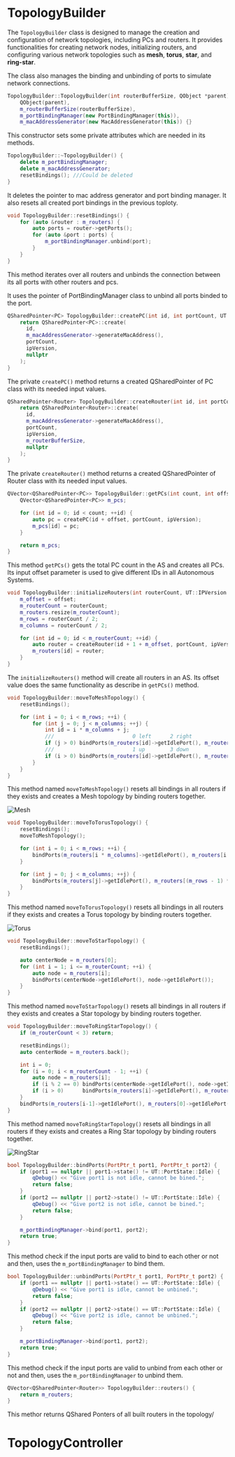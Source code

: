 # TopologyBuilder

The `TopologyBuilder` class is designed to manage the creation and configuration of network topologies, including PCs and routers. It provides functionalities for creating network nodes, initializing routers, and configuring various network topologies such as **mesh**, **torus**, **star**, and **ring-star**. 

The class also manages the binding and unbinding of ports to simulate network connections.

```cpp
TopologyBuilder::TopologyBuilder(int routerBufferSize, QObject *parent) :
    QObject(parent),
    m_routerBufferSize(routerBufferSize),
    m_portBindingManager(new PortBindingManager(this)),
    m_macAddressGenerator(new MacAddressGenerator(this)) {}
```

This constructor sets some private attributes which are needed in its methods.

```cpp
TopologyBuilder::~TopologyBuilder() {
    delete m_portBindingManager;
    delete m_macAddressGenerator;
    resetBindings(); ///Could be deleted
}
```

It deletes the pointer to mac address generator and port binding manager. It also resets all created port bindings in the previous toploty.

```cpp
void TopologyBuilder::resetBindings() {
    for (auto &router : m_routers) {
        auto ports = router->getPorts();
        for (auto &port : ports) {
            m_portBindingManager.unbind(port);
        }
    }
}
```

This method iterates over all routers and unbinds the connection between its all ports with other routers and pcs.

It uses the pointer of PortBindingManager class to unbind all ports binded to the port.

```cpp
QSharedPointer<PC> TopologyBuilder::createPC(int id, int portCount, UT::IPVersion ipVersion) {
    return QSharedPointer<PC>::create(
      id,
      m_macAddressGenerator->generateMacAddress(),
      portCount,
      ipVersion,
      nullptr
    );
}
```

The private `createPC()` method returns a created QSharedPointer of PC class with its needed input values.

```cpp
QSharedPointer<Router> TopologyBuilder::createRouter(int id, int portCount, UT::IPVersion ipVersion) {
    return QSharedPointer<Router>::create(
      id,
      m_macAddressGenerator->generateMacAddress(),
      portCount,
      ipVersion,
      m_routerBufferSize,
      nullptr
    );
}
```

The private `createRouter()` method returns a created QSharedPointer of Router class with its needed input values.

```cpp
QVector<QSharedPointer<PC>> TopologyBuilder::getPCs(int count, int offset, UT::IPVersion ipVersion, int portCount) {
    QVector<QSharedPointer<PC>> m_pcs;

    for (int id = 0; id < count; ++id) {
        auto pc = createPC(id + offset, portCount, ipVersion);
        m_pcs[id] = pc;
    }

    return m_pcs;
}
```

This method `getPCs()` gets the total PC count in the AS and creates all PCs. Its input offset parameter is used to give different IDs in all Autonomous Systems. 

```cpp
void TopologyBuilder::initializeRouters(int routerCount, UT::IPVersion ipVersion, int offset, int portCount) {
    m_offset = offset;
    m_routerCount = routerCount;
    m_routers.resize(m_routerCount);
    m_rows = routerCount / 2;
    m_columns = routerCount / 2;

    for (int id = 0; id < m_routerCount; ++id) {
        auto router = createRouter(id + 1 + m_offset, portCount, ipVersion);
        m_routers[id] = router;
    }
}
```

The `initializeRouters()` method will create all routers in an AS. Its offset value does the same functionality as describe in `getPCs()` method.

```cpp
void TopologyBuilder::moveToMeshTopology() {
    resetBindings();

    for (int i = 0; i < m_rows; ++i) {
        for (int j = 0; j < m_columns; ++j) {
            int id = i * m_columns + j;
            ///                         0 left      2 right
            if (j > 0) bindPorts(m_routers[id]->getIdlePort(), m_routers[id - 1]->getIdlePort());
            ///                         1 up        3 down
            if (i > 0) bindPorts(m_routers[id]->getIdlePort(), m_routers[id - m_columns]->getIdlePort());
        }
    }
}
```

This method named `moveToMeshTopology()` resets all bindings in all routers if they exists and creates a Mesh topology by binding routers together. 

![Mesh](https://github.com/MobinaMhr/Computer-Networks-Course-S2025/blob/main/CA3/assets/Mesh.png)

```cpp
void TopologyBuilder::moveToTorusTopology() {
    resetBindings();
    moveToMeshTopology();

    for (int i = 0; i < m_rows; ++i) {
        bindPorts(m_routers[i * m_columns]->getIdlePort(), m_routers[i * m_columns + m_columns - 1]->getIdlePort());
    }

    for (int j = 0; j < m_columns; ++j) {
        bindPorts(m_routers[j]->getIdlePort(), m_routers[(m_rows - 1) * m_columns + j]->getIdlePort());
    }
}
```

This method named `moveToTorusTopology()` resets all bindings in all routers if they exists and creates a Torus topology by binding routers together.

![Torus](https://github.com/MobinaMhr/Computer-Networks-Course-S2025/blob/main/CA3/assets/Torus.png)

```cpp
void TopologyBuilder::moveToStarTopology() {
    resetBindings();

    auto centerNode = m_routers[0];
    for (int i = 1; i <= m_routerCount; ++i) {
        auto node = m_routers[i];
        bindPorts(centerNode->getIdlePort(), node->getIdlePort());
    }
}
```

This method named `moveToStarTopology()` resets all bindings in all routers if they exists and creates a Star topology by binding routers together.

```cpp
void TopologyBuilder::moveToRingStarTopology() {
    if (m_routerCount < 3) return;

    resetBindings();
    auto centerNode = m_routers.back();

    int i = 0;
    for (i = 0; i < m_routerCount - 1; ++i) {
        auto node = m_routers[i];
        if (i % 2 == 0) bindPorts(centerNode->getIdlePort(), node->getIdlePort());
        if (i > 0)      bindPorts(m_routers[i]->getIdlePort(), m_routers[i - 1]->getIdlePort());
    }
    bindPorts(m_routers[i-1]->getIdlePort(), m_routers[0]->getIdlePort());
}
```

This method named `moveToRingStarTopology()` resets all bindings in all routers if they exists and creates a Ring Star topology by binding routers together.

![RingStar](https://github.com/MobinaMhr/Computer-Networks-Course-S2025/blob/main/CA3/assets/RingStar.png)

```cpp
bool TopologyBuilder::bindPorts(PortPtr_t port1, PortPtr_t port2) {
    if (port1 == nullptr || port1->state() != UT::PortState::Idle) {
        qDebug() << "Give port1 is not idle, cannot be bined.";
        return false;
    }
    if (port2 == nullptr || port2->state() != UT::PortState::Idle) {
        qDebug() << "Give port2 is not idle, cannot be bined.";
        return false;
    }

    m_portBindingManager->bind(port1, port2);
    return true;
}
```

This method check if the input ports are valid to bind to each other or not and then, uses the `m_portBindingManager` to bind them.

```cpp
bool TopologyBuilder::unbindPorts(PortPtr_t port1, PortPtr_t port2) {
    if (port1 == nullptr || port1->state() == UT::PortState::Idle) {
        qDebug() << "Give port1 is idle, cannot be unbined.";
        return false;
    }
    if (port2 == nullptr || port2->state() == UT::PortState::Idle) {
        qDebug() << "Give port2 is idle, cannot be unbined.";
        return false;
    }

    m_portBindingManager->bind(port1, port2);
    return true;
}
```

This method check if the input ports are valid to unbind from each other or not and then, uses the `m_portBindingManager` to unbind them.

```cpp
QVector<QSharedPointer<Router>> TopologyBuilder::routers() {
    return m_routers;
}
```

This methor returns QShared Ponters of all built routers in the topology/ 

# TopologyController


